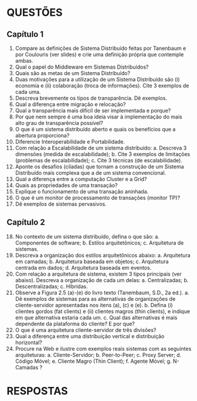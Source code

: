 QUESTÕES
=========


Capítulo 1
----------

1) Compare as definições de Sistema Distribuído feitas por Tanenbaum e por Coulouris (ver slides) e crie uma definição própria que contemple ambas.
2) Qual o papel do Middleware em Sistemas Distribuídos?
3) Quais são as metas de um Sistema Distribuído?
4) Duas motivações para a utilização de um Sistema Distribuído são (i) economia e (ii) colaboração (troca de informações). Cite 3 exemplos de cada uma.
5) Descreva brevemente os tipos de transparência. Dê exemplos.
6) Qual a diferença entre migração e relocação?
7) Qual a transparência mais difícil de ser implementada e porque?
8) Por que nem sempre é uma boa ideia visar à implementação do mais alto grau de transparência possível?
9) O que é um sistema distribuído aberto e quais os benefícios que a abertura proporciona?
10) Diferencie Interoperabilidade e Portabilidade.
11) Com relação a Escalabilidade de um sistema distribuído:
	a. Descreva 3 dimensões (medida de escalabilidade);
	b. Cite 3 exemplos de limitações (problemas de escalabilidade);
	c. Cite 3 técnicas (de escalabilidade).
12) Aponte os desafios (ciladas) que tornam a construção de um Sistema Distribuído mais complexa que a de um sistema convencional.
13) Qual a diferença entre a computação Cluster e a Grid?
14) Quais as propriedades de uma transação?
15) Explique o funcionamento de uma transação aninhada.
16) O que é um monitor de processamento de transações (monitor TP)?
17) Dê exemplos de sistemas pervasivos.


Capítulo 2
----------

18) No contexto de um sistema distribuído, defina o que são:
	a. Componentes de software;
	b. Estilos arquitetônicos;
	c. Arquitetura de sistemas.
19) Descreva a organização dos estilos arquitetônicos abaixo:
	a. Arquitetura em camadas;
	b. Arquitetura baseada em objetos;
	c. Arquitetura centrada em dados;
	d. Arquitetura baseada em eventos.
20) Com relação a arquitetura de sistema, existem 3 tipos principais (ver abaixo). Descreva a organização de cada um delas:
	a. Centralizadas;
	b. Descentralizadas;
	c. Híbridas.
21) Observe a Figura 2.5 (a)-(e) do livro texto (Tanembaum, S.D., 2a ed.).
	a. Dê exemplos de sistemas para as alternativas de organizações de cliente-servidor apresentadas nos itens (a), (c) e (e).
	b. Defina (i) clientes gordos (fat clients) e (ii) clientes magros (thin clients), e indique em que alternativa estaria cada um.
	c. Qual das alternativas é mais dependente da plataforma do cliente? E por que?
22) O que é uma arquitetura cliente-servidor de três divisões?
23) Qual a diferença entre uma distribuição vertical e distribuição horizontal?
24) Procure na Web e ilustre com exemplos reais sistemas com as seguintes arquiteturas:
	a. Cliente-Servidor;
	b. Peer-to-Peer;
	c. Proxy Server;
	d. Código Móvel;
	e. Cliente Magro (Thin Client);
	f. Agente Móvel;
	g. N-Camadas ?


RESPOSTAS
=========

